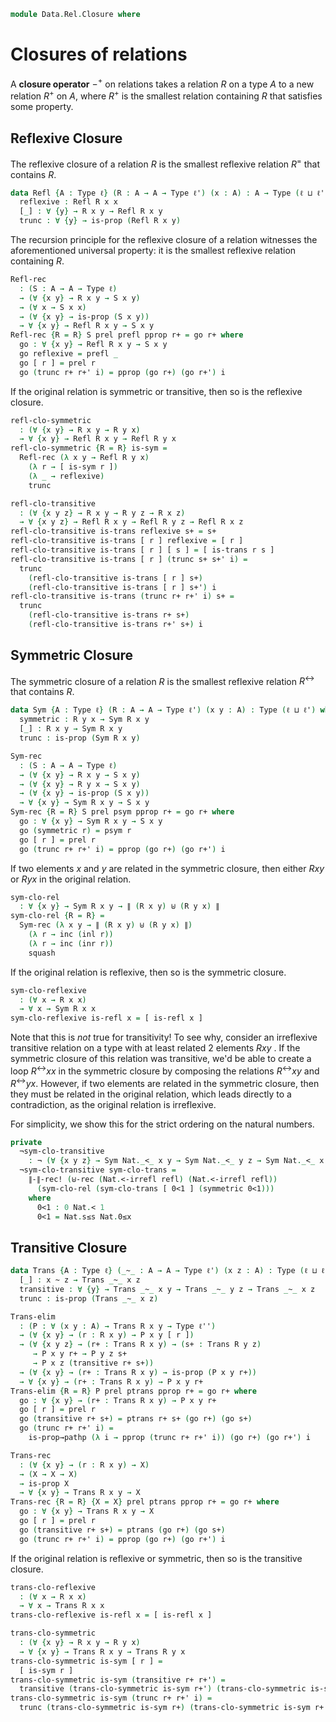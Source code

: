 <!--
```agda
open import 1Lab.Prelude
open import Data.Sum

import Data.Nat as Nat
import Data.Nat.Order as Nat
```
-->

```agda
module Data.Rel.Closure where
```

<!--
```agda
private variable
  ℓ ℓ' ℓ'' : Level
  A B X : Type ℓ
  R S : A → A → Type ℓ
```
-->

# Closures of relations

A **closure operator** $-^{+}$ on relations takes a relation $R$ on a type
$A$ to a new relation $R^{+}$ on $A$, where $R^{+}$ is the smallest
relation containing $R$ that satisfies some property.

<!-- [TODO: Reed M, 01/06/2023] Talk about monads here. -->

## Reflexive Closure

The reflexive closure of a relation $R$ is the smallest reflexive
relation $R^{=}$ that contains $R$.

```agda
data Refl {A : Type ℓ} (R : A → A → Type ℓ') (x : A) : A → Type (ℓ ⊔ ℓ') where
  reflexive : Refl R x x
  [_] : ∀ {y} → R x y → Refl R x y
  trunc : ∀ {y} → is-prop (Refl R x y)
```

<!--
```agda
instance
  Refl-H-Level : ∀ {x y} {n} → H-Level (Refl R x y) (suc n)
  Refl-H-Level = prop-instance trunc

Refl-elim
  : (P : ∀ (x y : A) → Refl R x y → Type ℓ'')
  → (∀ {x y} → (r : R x y) → P x y [ r ])
  → (∀ x → P x x reflexive)
  → (∀ {x y} → (r+ : Refl R x y) → is-prop (P x y r+))
  → ∀ {x y} → (r+ : Refl R x y) → P x y r+
Refl-elim {R = R} P prel prefl pprop r+ = go r+ where
  go : ∀ {x y} → (r+ : Refl R x y) → P x y r+
  go reflexive = prefl _
  go [ x ] = prel x
  go (trunc r+ r+' i) =
    is-prop→pathp (λ i → pprop (trunc r+ r+' i)) (go r+) (go r+') i
```
-->

The recursion principle for the reflexive closure of a relation witnesses
the aforementioned universal property: it is the smallest reflexive
relation containing $R$.

```agda
Refl-rec
  : (S : A → A → Type ℓ)
  → (∀ {x y} → R x y → S x y)
  → (∀ x → S x x)
  → (∀ {x y} → is-prop (S x y))
  → ∀ {x y} → Refl R x y → S x y
Refl-rec {R = R} S prel prefl pprop r+ = go r+ where
  go : ∀ {x y} → Refl R x y → S x y
  go reflexive = prefl _
  go [ r ] = prel r
  go (trunc r+ r+' i) = pprop (go r+) (go r+') i
```

If the original relation is symmetric or transitive, then so is the
reflexive closure.

```agda
refl-clo-symmetric
  : (∀ {x y} → R x y → R y x)
  → ∀ {x y} → Refl R x y → Refl R y x
refl-clo-symmetric {R = R} is-sym =
  Refl-rec (λ x y → Refl R y x)
    (λ r → [ is-sym r ])
    (λ _ → reflexive)
    trunc

refl-clo-transitive
  : (∀ {x y z} → R x y → R y z → R x z)
  → ∀ {x y z} → Refl R x y → Refl R y z → Refl R x z
refl-clo-transitive is-trans reflexive s+ = s+
refl-clo-transitive is-trans [ r ] reflexive = [ r ]
refl-clo-transitive is-trans [ r ] [ s ] = [ is-trans r s ]
refl-clo-transitive is-trans [ r ] (trunc s+ s+' i) =
  trunc
    (refl-clo-transitive is-trans [ r ] s+)
    (refl-clo-transitive is-trans [ r ] s+') i
refl-clo-transitive is-trans (trunc r+ r+' i) s+ =
  trunc
    (refl-clo-transitive is-trans r+ s+)
    (refl-clo-transitive is-trans r+' s+) i
```


## Symmetric Closure

The symmetric closure of a relation $R$ is the smallest reflexive
relation $R^{\leftrightarrow}$ that contains $R$.

```agda
data Sym {A : Type ℓ} (R : A → A → Type ℓ') (x y : A) : Type (ℓ ⊔ ℓ') where
  symmetric : R y x → Sym R x y
  [_] : R x y → Sym R x y
  trunc : is-prop (Sym R x y)
```

<!--
```agda
instance
  Sym-H-Level : ∀ {x y} {n} → H-Level (Refl R x y) (suc n)
  Sym-H-Level = prop-instance trunc

Sym-elim
  : (P : ∀ (x y : A) → Sym R x y → Type ℓ'')
  → (∀ {x y} → (r : R x y) → P x y [ r ])
  → (∀ {x y} → (r : R y x) → P x y (symmetric r))
  → (∀ {x y} → (r+ : Sym R x y) → is-prop (P x y r+))
  → ∀ {x y} → (r+ : Sym R x y) → P x y r+
Sym-elim {R = R} P prel psym pprop r+ = go r+ where
  go : ∀ {x y} → (r+ : Sym R x y) → P x y r+
  go (symmetric x) = psym x
  go [ x ] = prel x
  go (trunc r+ r+' i) =
    is-prop→pathp (λ i → pprop (trunc r+ r+' i)) (go r+) (go r+') i
```
-->

```agda
Sym-rec
  : (S : A → A → Type ℓ)
  → (∀ {x y} → R x y → S x y)
  → (∀ {x y} → R y x → S x y)
  → (∀ {x y} → is-prop (S x y))
  → ∀ {x y} → Sym R x y → S x y
Sym-rec {R = R} S prel psym pprop r+ = go r+ where
  go : ∀ {x y} → Sym R x y → S x y
  go (symmetric r) = psym r
  go [ r ] = prel r
  go (trunc r+ r+' i) = pprop (go r+) (go r+') i
```

If two elements $x$ and $y$ are related in the symmetric closure, then
either $R x y$ or $R y x$ in the original relation.

```agda
sym-clo-rel
  : ∀ {x y} → Sym R x y → ∥ (R x y) ⊎ (R y x) ∥
sym-clo-rel {R = R} =
  Sym-rec (λ x y → ∥ (R x y) ⊎ (R y x) ∥)
    (λ r → inc (inl r))
    (λ r → inc (inr r))
    squash
```



If the original relation is reflexive, then so is the symmetric closure.

```agda
sym-clo-reflexive
  : (∀ x → R x x)
  → ∀ x → Sym R x x
sym-clo-reflexive is-refl x = [ is-refl x ]
```

Note that this is *not* true for transitivity! To see why, consider an
irreflexive transitive relation on a type with at least related 2
elements $R x y$ . If the symmetric closure of this relation was
transitive, we'd be able to create a loop $R^{\leftrightarrow} x x$ in
the symmetric closure by composing the relations $R^{\leftrightarrow} x
y$ and $R^{\leftrightarrow} y x$.  However, if two elements are related
in the symmetric closure, then they must be related in the original
relation, which leads directly to a contradiction, as the original
relation is irreflexive.

For simplicity, we show this for the strict ordering on the natural
numbers.

```agda
private
  ¬sym-clo-transitive
    : ¬ (∀ {x y z} → Sym Nat._<_ x y → Sym Nat._<_ y z → Sym Nat._<_ x z)
  ¬sym-clo-transitive sym-clo-trans =
    ∥-∥-rec! (⊎-rec (Nat.<-irrefl refl) (Nat.<-irrefl refl))
      (sym-clo-rel (sym-clo-trans [ 0<1 ] (symmetric 0<1)))
    where
      0<1 : 0 Nat.< 1
      0<1 = Nat.s≤s Nat.0≤x
```


## Transitive Closure

```agda
data Trans {A : Type ℓ} (_~_ : A → A → Type ℓ') (x z : A) : Type (ℓ ⊔ ℓ') where
  [_] : x ~ z → Trans _~_ x z
  transitive : ∀ {y} → Trans _~_ x y → Trans _~_ y z → Trans _~_ x z
  trunc : is-prop (Trans _~_ x z)
```

<!--
```agda
instance
  Trans-H-Level : ∀ {x y} {n} → H-Level (Trans R x y) (suc n)
  Trans-H-Level = prop-instance trunc
```
-->

```agda
Trans-elim
  : (P : ∀ (x y : A) → Trans R x y → Type ℓ'')
  → (∀ {x y} → (r : R x y) → P x y [ r ])
  → (∀ {x y z} → (r+ : Trans R x y) → (s+ : Trans R y z)
     → P x y r+ → P y z s+
     → P x z (transitive r+ s+))
  → (∀ {x y} → (r+ : Trans R x y) → is-prop (P x y r+))
  → ∀ {x y} → (r+ : Trans R x y) → P x y r+
Trans-elim {R = R} P prel ptrans pprop r+ = go r+ where
  go : ∀ {x y} → (r+ : Trans R x y) → P x y r+
  go [ r ] = prel r
  go (transitive r+ s+) = ptrans r+ s+ (go r+) (go s+)
  go (trunc r+ r+' i) =
    is-prop→pathp (λ i → pprop (trunc r+ r+' i)) (go r+) (go r+') i

Trans-rec
  : (∀ {x y} → (r : R x y) → X)
  → (X → X → X)
  → is-prop X
  → ∀ {x y} → Trans R x y → X
Trans-rec {R = R} {X = X} prel ptrans pprop r+ = go r+ where
  go : ∀ {x y} → Trans R x y → X
  go [ r ] = prel r
  go (transitive r+ s+) = ptrans (go r+) (go s+)
  go (trunc r+ r+' i) = pprop (go r+) (go r+') i
```

If the original relation is reflexive or symmetric, then so is the
transitive closure.

```agda
trans-clo-reflexive
  : (∀ x → R x x)
  → ∀ x → Trans R x x
trans-clo-reflexive is-refl x = [ is-refl x ]

trans-clo-symmetric
  : (∀ {x y} → R x y → R y x)
  → ∀ {x y} → Trans R x y → Trans R y x
trans-clo-symmetric is-sym [ r ] =
  [ is-sym r ]
trans-clo-symmetric is-sym (transitive r+ r+') =
  transitive (trans-clo-symmetric is-sym r+') (trans-clo-symmetric is-sym r+)
trans-clo-symmetric is-sym (trunc r+ r+' i) =
  trunc (trans-clo-symmetric is-sym r+) (trans-clo-symmetric is-sym r+') i
```
